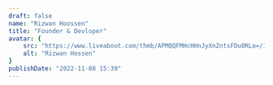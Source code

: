 ```yaml
---
draft: false
name: "Rizwan Hoossen"
title: "Founder & Devloper"
avatar: {
    src: "https://www.liveabout.com/thmb/APMQQFMHcHHnJyXnZntsFDu0RLo=/1500x0/filters:no_upscale():max_bytes(150000):strip_icc()/peter_2008_v2F_hires1-56a00f083df78cafda9fdcb6.jpg",
    alt: "Rizwan Hossen"
}
publishDate: "2022-11-08 15:39"
---
```

